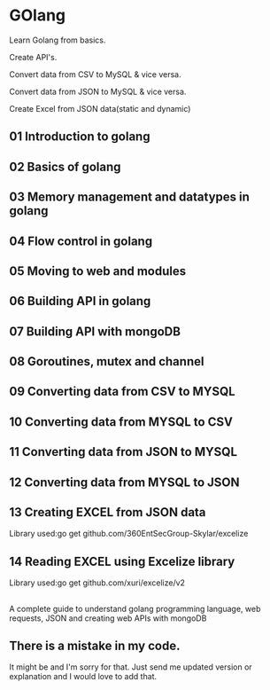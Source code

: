# GOlang
Learn Golang from basics.

Create API's.

Convert data from CSV to MySQL & vice versa.

Convert data from JSON to MySQL & vice versa.

Create Excel from JSON data(static and dynamic)

## 01 Introduction to golang

## 02 Basics of golang

## 03 Memory management and datatypes in golang

## 04 Flow control in golang

## 05 Moving to web and modules

## 06 Building API in golang

## 07 Building API with mongoDB

## 08 Goroutines, mutex and channel

## 09 Converting data from CSV to MYSQL

## 10 Converting data from MYSQL to CSV

## 11 Converting data from JSON to MYSQL

## 12 Converting data from MYSQL to JSON

## 13 Creating EXCEL from JSON data
Library used:go get github.com/360EntSecGroup-Skylar/excelize

## 14 Reading EXCEL using Excelize library 
Library used:go get github.com/xuri/excelize/v2
##
A complete guide to understand golang programming language, web requests, JSON and creating web APIs with mongoDB

## There is a mistake in my code.

It might be and I'm sorry for that. Just send me updated version or explanation and I would love to add that.
